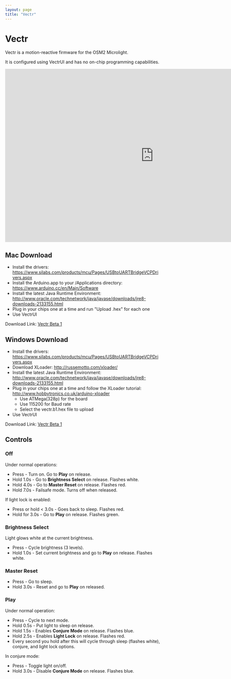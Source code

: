 ```yaml
---
layout: page
title: "Vectr"
---
```

# Vectr

Vectr is a motion-reactive firmware for the OSM2 Microlight.

It is configured using VectrUI and has no on-chip programming capabilities.

<iframe width="960" height="560" src="https://www.youtube.com/embed/videoseries?list=PL2-rlIDsAnb5hCKwbkAIAeSQNEVPjpVWo" frameborder="0" allowfullscreen></iframe>


## Mac Download

* Install the drivers: https://www.silabs.com/products/mcu/Pages/USBtoUARTBridgeVCPDrivers.aspx
* Install the Arduino.app to your /Applications directory: https://www.arduino.cc/en/Main/Software
* Install the latest Java Runtime Environment: http://www.oracle.com/technetwork/java/javase/downloads/jre8-downloads-2133155.html
* Plug in your chips one at a time and run "Upload .hex" for each one
* Use VectrUI

Download Link: [Vectr Beta 1](/firmwares/Vectr%20Beta%201.dmg)


## Windows Download

* Install the drivers: https://www.silabs.com/products/mcu/Pages/USBtoUARTBridgeVCPDrivers.aspx
* Download XLoader: http://russemotto.com/xloader/
* Install the latest Java Runtime Environment: http://www.oracle.com/technetwork/java/javase/downloads/jre8-downloads-2133155.html
* Plug in your chips one at a time and follow the XLoader tutorial: http://www.hobbytronics.co.uk/arduino-xloader
  * Use ATMega(328p) for the board
  * Use 115200 for Baud rate
  * Select the vectr.b1.hex file to upload
* Use VectrUI

Download Link: [Vectr Beta 1](/firmwares/vectr.b1.zip)


## Controls

### Off

Under normal operations:

* Press - Turn on. Go to **Play** on release.
* Hold 1.0s - Go to **Brightness Select** on release. Flashes white.
* Hold 4.0s - Go to **Master Reset** on release. Flashes red.
* Hold 7.0s - Failsafe mode. Turns off when released.

If light lock is enabled:

* Press or hold < 3.0s - Goes back to sleep. Flashes red.
* Hold for 3.0s - Go to **Play** on release. Flashes green.

### Brightness Select

Light glows white at the current brightness.

* Press - Cycle brightness (3 levels).
* Hold 1.0s - Set current brightness and go to **Play** on release. Flashes white.

### Master Reset

* Press - Go to sleep.
* Hold 3.0s - Reset and go to **Play** on released.

### Play

Under normal operation:

* Press - Cycle to next mode.
* Hold 0.5s - Put light to sleep on release.
* Hold 1.5s - Enables **Conjure Mode** on release. Flashes blue.
* Hold 2.5s - Enables **Light Lock** on release. Flashes red.
* Every second you hold after this will cycle through sleep (flashes white), conjure, and light lock options.

In conjure mode:

* Press - Toggle light on/off.
* Hold 3.0s - Disable **Conjure Mode** on release. Flashes blue.
